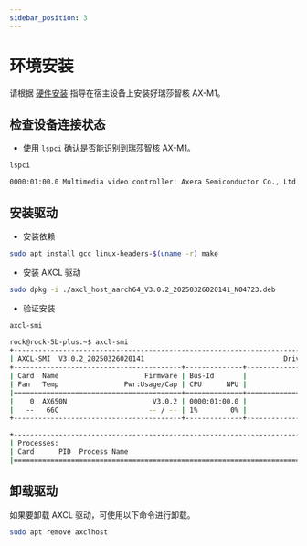 ```yaml
---
sidebar_position: 3
---
```


# 环境安装

请根据 [硬件安装](./hardware_install) 指导在宿主设备上安装好瑞莎智核 AX-M1。

## 检查设备连接状态

- 使用 `lspci` 确认是否能识别到瑞莎智核 AX-M1。

<NewCodeBlock tip="Host" type="Device">

```bash
lspci
```

</NewCodeBlock>

```bash
0000:01:00.0 Multimedia video controller: Axera Semiconductor Co., Ltd Device 0650 (rev 01)
```

## 安装驱动

- 安装依赖

<NewCodeBlock tip="Host" type="Device">

```bash
sudo apt install gcc linux-headers-$(uname -r) make
```

</NewCodeBlock>

- 安装 AXCL 驱动

<NewCodeBlock tip="Host" type="Device">

```bash
sudo dpkg -i ./axcl_host_aarch64_V3.0.2_20250326020141_NO4723.deb
```

</NewCodeBlock>

- 验证安装

<NewCodeBlock tip="Host" type="Device">

```bash
axcl-smi
```

</NewCodeBlock>

```bash
rock@rock-5b-plus:~$ axcl-smi
+------------------------------------------------------------------------------------------------+
| AXCL-SMI  V3.0.2_20250326020141                                  Driver  V3.0.2_20250326020141 |
+-----------------------------------------+--------------+---------------------------------------+
| Card  Name                     Firmware | Bus-Id       |                          Memory-Usage |
| Fan   Temp                Pwr:Usage/Cap | CPU      NPU |                             CMM-Usage |
|=========================================+==============+=======================================|
|    0  AX650N                     V3.0.2 | 0000:01:00.0 |                149 MiB /      945 MiB |
|   --   66C                      -- / -- | 1%        0% |                 18 MiB /     7040 MiB |
+-----------------------------------------+--------------+---------------------------------------+

+------------------------------------------------------------------------------------------------+
| Processes:                                                                                     |
| Card      PID  Process Name                                                   NPU Memory Usage |
|================================================================================================|
```

## 卸载驱动

如果要卸载 AXCL 驱动，可使用以下命令进行卸载。

<NewCodeBlock tip="Host" type="Device">

```bash
sudo apt remove axclhost
```

</NewCodeBlock>
